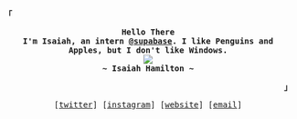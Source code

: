 <p align="left"><strong><samp>「</samp></strong></p>
  <p align="center">
    <samp>
      <b>
        Hello There
      <br>
        I'm Isaiah, an intern <a href="https://github.com/supabase">@supabase</a>. I like Penguins and Apples, but I don't like Windows.
      </b>
      <br>
        <image src="https://readme-typing-svg.herokuapp.com/?font=Iosevka&size=16&color=6791c9&center=true&width=410&height=45&lines=student+by+day,+hacker+by+night.">
      <br>
      <b>
        ~ Isaiah Hamilton ~
      </b>
    </samp>
  </p>
<p align="right"><strong><samp>」</samp></strong></p>

<p align="center">
  <samp>
    [<a href="https://twitter.com/rxxxyhn">twitter</a>]
    [<a href="https://instagram.com/isaiah7hamilton">instagram</a>]
    [<a href="https://isaiah-hamilton.com">website</a>]
    [<a href="mailto:isaiah7hamilton@gmail.com">email</a>]
  </samp>
</p>
